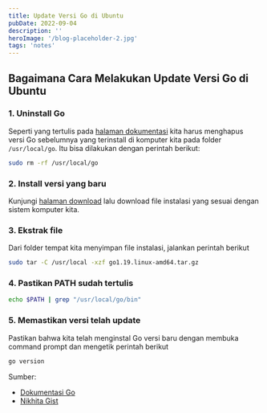 ```yaml
---
title: Update Versi Go di Ubuntu
pubDate: 2022-09-04
description: ''
heroImage: '/blog-placeholder-2.jpg'
tags: 'notes'
---
```


## Bagaimana Cara Melakukan Update Versi Go di Ubuntu

### 1. Uninstall Go

Seperti yang tertulis pada [halaman dokumentasi](https://go.dev/doc/install#install) 
kita harus menghapus versi Go sebelumnya yang terinstall di komputer kita 
pada folder `/usr/local/go`. Itu bisa dilakukan dengan perintah berikut:

```bash
sudo rm -rf /usr/local/go
```

### 2. Install versi yang baru

Kunjungi [halaman download](https://go.dev/dl/) lalu download file instalasi 
yang sesuai dengan sistem komputer kita. 

### 3. Ekstrak file

Dari folder tempat kita menyimpan file instalasi, jalankan perintah berikut

```bash
sudo tar -C /usr/local -xzf go1.19.linux-amd64.tar.gz
```

### 4. Pastikan PATH sudah tertulis

```bash
echo $PATH | grep "/usr/local/go/bin"
```

### 5. Memastikan versi telah update

Pastikan bahwa kita telah menginstal Go versi baru dengan membuka command prompt 
dan mengetik perintah berikut

```bash
go version
```

Sumber:  
- [Dokumentasi Go](https://go.dev/doc/install#install)
- [Nikhita Gist](https://gist.github.com/nikhita/432436d570b89cab172dcf2894465753)